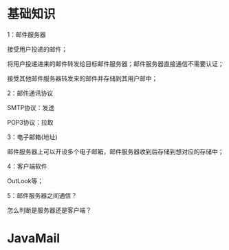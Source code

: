# 基础知识

1：邮件服务器

接受用户投递的邮件；

将用户投递进来的邮件转发给目标邮件服务器；邮件服务器直接通信不需要认证；

接受其他邮件服务器转发来的邮件并存储到其用户邮中；



2：邮件通讯协议

SMTP协议：发送

POP3协议：拉取



3：电子邮箱(地址)

邮件服务器上可以开设多个电子邮箱，邮件服务器收到后存储到想对应的存储中；



4：客户端软件

OutLook等；



5：邮件服务器之间通信？

怎么判断是服务器还是客户端？



# JavaMail

